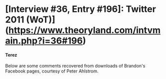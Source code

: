 # [Interview #36, Entry #196]: Twitter 2011 (WoT)](https://www.theoryland.com/intvmain.php?i=36#196)

#### Terez

Below are some comments recovered from downloads of Brandon's Facebook pages, courtesy of Peter Ahlstrom.


